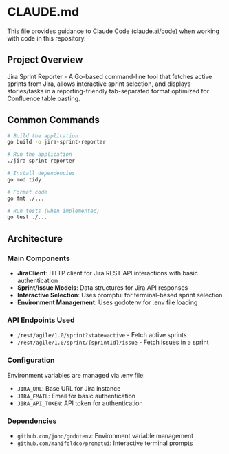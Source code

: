 # CLAUDE.md

This file provides guidance to Claude Code (claude.ai/code) when working with code in this repository.

## Project Overview
Jira Sprint Reporter - A Go-based command-line tool that fetches active sprints from Jira, allows interactive sprint selection, and displays stories/tasks in a reporting-friendly tab-separated format optimized for Confluence table pasting.

## Common Commands

```bash
# Build the application
go build -o jira-sprint-reporter

# Run the application
./jira-sprint-reporter

# Install dependencies
go mod tidy

# Format code
go fmt ./...

# Run tests (when implemented)
go test ./...
```

## Architecture

### Main Components
- **JiraClient**: HTTP client for Jira REST API interactions with basic authentication
- **Sprint/Issue Models**: Data structures for Jira API responses
- **Interactive Selection**: Uses promptui for terminal-based sprint selection
- **Environment Management**: Uses godotenv for .env file loading

### API Endpoints Used
- `/rest/agile/1.0/sprint?state=active` - Fetch active sprints
- `/rest/agile/1.0/sprint/{sprintId}/issue` - Fetch issues in a sprint

### Configuration
Environment variables are managed via .env file:
- `JIRA_URL`: Base URL for Jira instance
- `JIRA_EMAIL`: Email for basic authentication
- `JIRA_API_TOKEN`: API token for authentication

### Dependencies
- `github.com/joho/godotenv`: Environment variable management
- `github.com/manifoldco/promptui`: Interactive terminal prompts